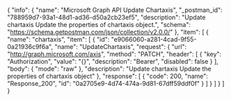 {
  "info": {
    "name": "Microsoft Graph API Update Chartaxis",
    "_postman_id": "788959d7-93a1-48d1-ad36-d50a2cb23ef5",
    "description": "Update chartaxis Update the properties of chartaxis object.",
    "schema": "https://schema.getpostman.com/json/collection/v2.0.0/"
  },
  "item": [
    {
      "name": "chartaxis",
      "item": [
        {
          "id": "e9066060-a281-4cad-9f55-0a21936c9f6a",
          "name": "UpdateChartaxis",
          "request": {
            "url": "http://graph.microsoft.com/axis",
            "method": "PATCH",
            "header": [
              {
                "key": "Authorization",
                "value": "{}",
                "description": "Bearer",
                "disabled": false
              }
            ],
            "body": {
              "mode": "raw"
            },
            "description": "Update chartaxis Update the properties of chartaxis object"
          },
          "response": [
            {
              "code": 200,
              "name": "Response_200",
              "id": "0a2705e9-4d74-474a-9d81-67dff59ddf0f"
            }
          ]
        }
      ]
    }
  ]
}